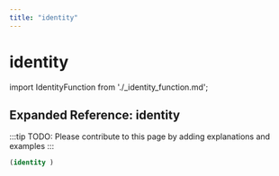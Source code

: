 ```yaml
---
title: "identity"
---
```


# identity

import IdentityFunction from './_identity_function.md';

<IdentityFunction />

## Expanded Reference: identity

:::tip
TODO: Please contribute to this page by adding explanations and examples
:::

```lisp
(identity )
```
